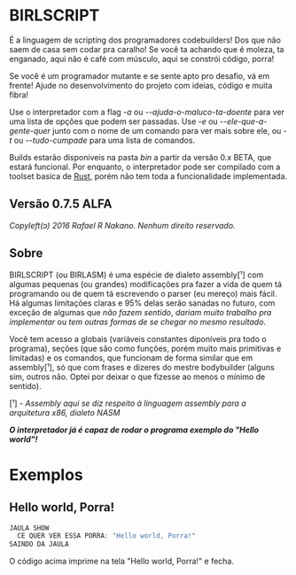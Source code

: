 # BIRLSCRIPT
É a linguagem de scripting dos programadores codebuilders! Dos que não saem de casa
sem codar pra caralho! Se você ta achando que é moleza, ta enganado, aqui não é
café com músculo, aqui se constrói código, porra!

Se você é um programador mutante e se sente apto pro desafio, vá em frente!
Ajude no desenvolvimento do projeto com ideias, código e muita fibra!

Use o interpretador com a flag *-a* ou *--ajuda-o-maluco-ta-doente* para ver uma lista
de opções que podem ser passadas. Use *-e* ou *--ele-que-a-gente-quer* junto com o nome
de um comando para ver mais sobre ele, ou *-t* ou *--tudo-cumpade* para uma lista de comandos.

Builds estarão disponiveis na pasta *bin* a partir da versão 0.x BETA, que estará funcional.
Por enquanto, o interpretador pode ser compilado com a toolset basica de [Rust](https://rust-lang.org/), porém
não tem toda a funcionalidade implementada.

## Versão 0.7.5 ALFA

*Copyleft(ɔ) 2016 Rafael R Nakano. Nenhum direito reservado.*

## Sobre
BIRLSCRIPT (ou BIRLASM) é uma espécie de dialeto assembly[¹] com algumas pequenas (ou grandes)
modificações pra fazer a vida de quem tá programando ou de quem tá escrevendo o parser
(eu mereço) mais fácil. Há algumas limitações claras e 95% delas serão sanadas no futuro,
com exceção de algumas que *não fazem sentido*, *dariam muito trabalho pra implementar* ou
*tem outras formas de se chegar no mesmo resultado*.

Você tem acesso a globais (variáveis constantes diponíveis pra todo o programa), seções
(que são como funções, porém muito mais primitivas e limitadas) e os comandos, que funcionam
de forma similar que em assembly[¹], só que com frases e dizeres do mestre bodybuilder (alguns sim,
outros não. Optei por deixar o que fizesse ao menos o mínimo de sentido).

[¹] - *Assembly aqui se diz respeito à linguagem assembly para a arquitetura x86, dialeto NASM*

***O interpretador já é capaz de rodar o programa exemplo do "Hello world"!***

# Exemplos

## Hello world, Porra!
```rust
JAULA SHOW
  CE QUER VER ESSA PORRA: "Hello world, Porra!"
SAINDO DA JAULA
```

O código acima imprime na tela "Hello world, Porra!" e fecha.
